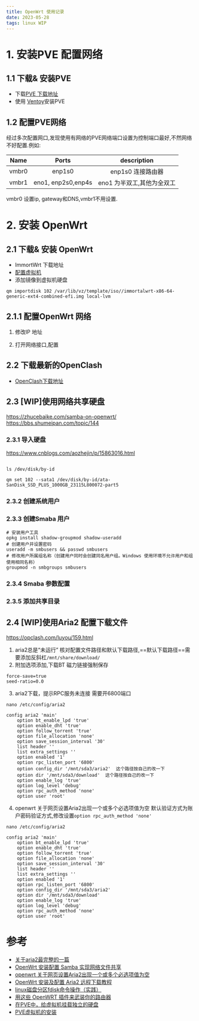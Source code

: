 ```yaml
---
title: OpenWrt 使用记录
date: 2023-05-28  
tags: linux WIP
---
```


# 1. 安装PVE 配置网络

## 1.1 下载& 安装PVE 

- 下载[PVE 下载地址](https://pve.proxmox.com/wiki/Downloads#Proxmox_Virtual_Environment_7.4_.28ISO_Image.29)
-  使用 [Ventoy](https://www.ventoy.net/en/index.html)安装PVE

## 1.2 配置PVE网络

经过多次配置网口,发现使用有网络的PVE网络端口设置为控制端口最好,不然网络不好配置.例如:

| Name | Ports | description |
|:-------:|:------:|:----------:|
| vmbr0 | enp1s0| enp1s0 连接路由器|
| vmbr1 | eno1, enp2s0,enp4s| eno1 为半双工,其他为全双工|

vmbr0 设置ip, gateway和DNS,vmbr1不用设置.

# 2. 安装 OpenWrt

## 2.1 下载& 安装 OpenWrt

- ImmortWrt 下载地址
- [配置虚拟机]()
- 添加镜像到虚拟机硬盘
```Shell
qm importdisk 102 /var/lib/vz/template/iso//immortalwrt-x86-64-generic-ext4-combined-efi.img local-lvm
```

## 2.1.1 配置OpenWrt 网络

1. 修改IP 地址



3. 打开网络接口,配置

## 2.2 下载最新的OpenClash

- [OpenClash下载地址](https://github.com/vernesong/OpenClash/)

## 2.3 [WIP]使用网络共享硬盘

https://zhucebaike.com/samba-on-openwrt/
https://bbs.shumeipan.com/topic/144
### 2.3.1 导入硬盘

https://www.cnblogs.com/aozhejin/p/15863016.html

```Shell

ls /dev/disk/by-id

qm set 102 --sata1 /dev/disk/by-id/ata-SanDisk_SSD_PLUS_1000GB_23115L800072-part5
```

### 2.3.2 创建系统用户

### 2.3.3 创建Smaba 用户

```Shell
# 安装用户工具
opkg install shadow-groupmod shadow-useradd
# 创建用户并设置密码
useradd -m smbusers && passwd smbusers
# 修改用户所属组名称（创建用户同时会创建同名用户组。Windows 使用环境不允许用户和组使用相同名称）
groupmod -n smbgroups smbusers
```

### 2.3.4 Smaba 参数配置

### 2.3.5 添加共享目录


## 2.4 [WIP]使用Aria2 配置下载文件

https://opclash.com/luyou/159.html

1. aria2总是“未运行”
核对配置文件路径和默认下载路径,==默认下载路径==需要添加反斜杠`/mnt/share/download/`
2. 附加选项添加,下载BT 磁力链接强制保存
```
force-save=true
seed-ratio=0.0
```
3. aria2下载，提示RPC服务未连接
需要开6800端口
```
nano /etc/config/aria2

config aria2 'main'  
	option bt_enable_lpd 'true' 
	option enable_dht 'true'  
	option follow_torrent 'true'  
	option file_allocation 'none'  
	option save_session_interval '30'
	list header ''
	list extra_settings ''  
	option enabled '1'  
	option rpc_listen_port '6800'  
	option config_dir '/mnt/sda3/aria2'  这个路径按自己的改一下  
	option dir '/mnt/sda3/download'  这个路径按自己的改一下  
	option enable_log 'true'  
	option log_level 'debug'  
	option rpc_auth_method 'none'  
	option user 'root'
```
4. openwrt 关于网页设置Aria2出现一个或多个必选项值为空
默认验证方式为账户密码验证方式,修改设置`option rpc_auth_method 'none'`
```Shell
nano /etc/config/aria2

config aria2 'main'
	option bt_enable_lpd 'true' 
	option enable_dht 'true' 
	option follow_torrent 'true'
	option file_allocation 'none' 
	option save_session_interval '30' 
	list header '' 
	list extra_settings '' 
	option enabled '1' 
	option rpc_listen_port '6800' 
	option config_dir '/mnt/sda3/aria2' 
	option dir '/mnt/sda3/download' 
	option enable_log 'true' 
	option log_level 'debug' 
	option rpc_auth_method 'none' 
	option user 'root'
```

# 参考

- [关于aria2最完整的一篇](http://ivo-wang.github.io/2019/04/18/%E5%85%B3%E4%BA%8Earia2%E6%9C%80%E5%AE%8C%E6%95%B4%E7%9A%84%E4%B8%80%E7%AF%87/)
- [OpenWrt 安装配置 Samba 实现网络文件共享](https://zhucebaike.com/samba-on-openwrt/)
- [openwrt 关于网页设置Aria2出现一个或多个必选项值为空](https://blog.csdn.net/popuui123/article/details/111399587)
- [OpenWrt 安装及配置 Aria2 远程下载教程](https://opclash.com/luyou/159.html)
- [linux磁盘分区fdisk命令操作（实践）](https://www.cnblogs.com/aozhejin/p/15863016.html)
- [用这些 OpenWRT 插件来武装你的路由器](https://zhuanlan.zhihu.com/p/103121214)
- [在PVE中，给虚拟机挂载独立的硬盘](https://bbs.shumeipan.com/topic/144)
- [PVE虚拟机的安装](https://www.benzhu.xyz/pve/)